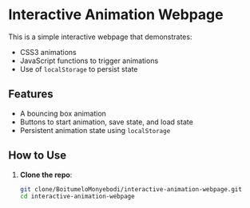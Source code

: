 # Interactive Animation Webpage

This is a simple interactive webpage that demonstrates:
- CSS3 animations
- JavaScript functions to trigger animations
- Use of `localStorage` to persist state

## Features

- A bouncing box animation
- Buttons to start animation, save state, and load state
- Persistent animation state using `localStorage`

## How to Use

1. **Clone the repo**:
   ```bash
   git clone/BoitumeloMonyebodi/interactive-animation-webpage.git
   cd interactive-animation-webpage
